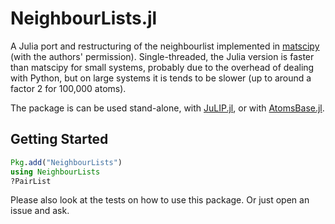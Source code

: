 # NeighbourLists.jl

A Julia port and restructuring of the neighbourlist implemented in
[matscipy](https://github.com/libAtoms/matscipy) (with the authors' permission).
Single-threaded, the Julia version is faster than matscipy for small systems,
probably due  to the overhead of dealing with Python, but on large systems it is
tends to be slower (up to around a factor 2 for 100,000 atoms). 

The package is can be used stand-alone, with
[JuLIP.jl](https://github.com/libAtoms/JuLIP.jl), or with [AtomsBase.jl](https://github.com/JuliaMolSim/AtomsBase.jl). 

## Getting Started

```Julia
Pkg.add("NeighbourLists")
using NeighbourLists
?PairList
```

Please also look at the tests on how to use this package. Or just open an issue and
ask.
